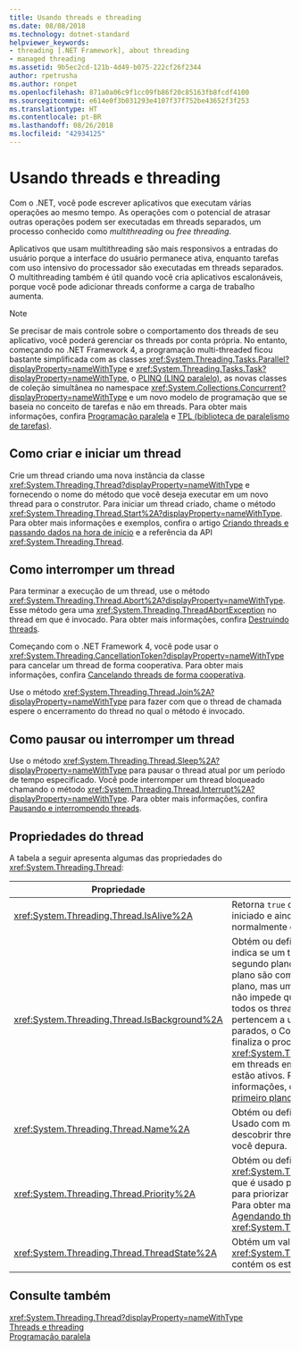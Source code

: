 ```yaml
---
title: Usando threads e threading
ms.date: 08/08/2018
ms.technology: dotnet-standard
helpviewer_keywords:
- threading [.NET Framework], about threading
- managed threading
ms.assetid: 9b5ec2cd-121b-4d49-b075-222cf26f2344
author: rpetrusha
ms.author: ronpet
ms.openlocfilehash: 871a0a06c9f1cc09fb86f20c85163fb8fcdf4100
ms.sourcegitcommit: e614e0f3b031293e4107f37f752be43652f3f253
ms.translationtype: HT
ms.contentlocale: pt-BR
ms.lasthandoff: 08/26/2018
ms.locfileid: "42934125"
---
```

# <a name="using-threads-and-threading"></a>Usando threads e threading

Com o .NET, você pode escrever aplicativos que executam várias operações ao mesmo tempo. As operações com o potencial de atrasar outras operações podem ser executadas em threads separados, um processo conhecido como *multithreading* ou *free threading*.  
  
Aplicativos que usam multithreading são mais responsivos a entradas do usuário porque a interface do usuário permanece ativa, enquanto tarefas com uso intensivo do processador são executadas em threads separados. O multithreading também é útil quando você cria aplicativos escalonáveis, porque você pode adicionar threads conforme a carga de trabalho aumenta.

> [!NOTE]
> Se precisar de mais controle sobre o comportamento dos threads de seu aplicativo, você poderá gerenciar os threads por conta própria. No entanto, começando no .NET Framework 4, a programação multi-threaded ficou bastante simplificada com as classes <xref:System.Threading.Tasks.Parallel?displayProperty=nameWithType> e <xref:System.Threading.Tasks.Task?displayProperty=nameWithType>, o [PLINQ (LINQ paralelo)](../parallel-programming/parallel-linq-plinq.md), as novas classes de coleção simultânea no namespace <xref:System.Collections.Concurrent?displayProperty=nameWithType> e um novo modelo de programação que se baseia no conceito de tarefas e não em threads. Para obter mais informações, confira [Programação paralela](../parallel-programming/index.md) e [TPL (biblioteca de paralelismo de tarefas)](../parallel-programming/task-parallel-library-tpl.md).

## <a name="how-to-create-and-start-a-new-thread"></a>Como criar e iniciar um thread

Crie um thread criando uma nova instância da classe <xref:System.Threading.Thread?displayProperty=nameWithType> e fornecendo o nome do método que você deseja executar em um novo thread para o construtor. Para iniciar um thread criado, chame o método <xref:System.Threading.Thread.Start%2A?displayProperty=nameWithType>. Para obter mais informações e exemplos, confira o artigo [Criando threads e passando dados na hora de início](creating-threads-and-passing-data-at-start-time.md) e a referência da API <xref:System.Threading.Thread>.

## <a name="how-to-stop-a-thread"></a>Como interromper um thread

Para terminar a execução de um thread, use o método <xref:System.Threading.Thread.Abort%2A?displayProperty=nameWithType>. Esse método gera uma <xref:System.Threading.ThreadAbortException> no thread em que é invocado. Para obter mais informações, confira [Destruindo threads](destroying-threads.md).

Começando com o .NET Framework 4, você pode usar o <xref:System.Threading.CancellationToken?displayProperty=nameWithType> para cancelar um thread de forma cooperativa. Para obter mais informações, confira [Cancelando threads de forma cooperativa](canceling-threads-cooperatively.md).

Use o método <xref:System.Threading.Thread.Join%2A?displayProperty=nameWithType> para fazer com que o thread de chamada espere o encerramento do thread no qual o método é invocado.

## <a name="how-to-pause-or-interrupt-a-thread"></a>Como pausar ou interromper um thread

Use o método <xref:System.Threading.Thread.Sleep%2A?displayProperty=nameWithType> para pausar o thread atual por um período de tempo especificado. Você pode interromper um thread bloqueado chamando o método <xref:System.Threading.Thread.Interrupt%2A?displayProperty=nameWithType>. Para obter mais informações, confira [Pausando e interrompendo threads](pausing-and-resuming-threads.md).

## <a name="thread-properties"></a>Propriedades do thread

A tabela a seguir apresenta algumas das propriedades do <xref:System.Threading.Thread>:  
  
|Propriedade|Descrição|  
|--------------|-----------|  
|<xref:System.Threading.Thread.IsAlive%2A>|Retorna `true` quando um thread foi iniciado e ainda não foi encerrado normalmente ou anulado.|  
|<xref:System.Threading.Thread.IsBackground%2A>|Obtém ou define um valor booliano que indica se um thread é um thread em segundo plano. Os threads em segundo plano são como threads em primeiro plano, mas um thread em segundo plano não impede que um processo pare. Após todos os threads de primeiro plano que pertencem a um processo serem parados, o Common Language Runtime finaliza o processo chamando o método <xref:System.Threading.Thread.Abort%2A> em threads em segundo plano que ainda estão ativos. Para obter mais informações, confira [Threads em primeiro plano e em segundo plano](foreground-and-background-threads.md).|  
|<xref:System.Threading.Thread.Name%2A>|Obtém ou define o nome de um thread. Usado com mais frequência para descobrir threads individuais quando você depura.|  
|<xref:System.Threading.Thread.Priority%2A>|Obtém ou define um valor de <xref:System.Threading.ThreadPriority> que é usado pelo sistema operacional para priorizar agendamentos de thread. Para obter mais informações, confira [Agendando threads](scheduling-threads.md) e a referência de <xref:System.Threading.ThreadPriority>.|  
|<xref:System.Threading.Thread.ThreadState%2A>|Obtém um valor <xref:System.Threading.ThreadState> que contém os estados atuais de um thread.|  

## <a name="see-also"></a>Consulte também

 <xref:System.Threading.Thread?displayProperty=nameWithType>  
 [Threads e threading](threads-and-threading.md)  
 [Programação paralela](../parallel-programming/index.md)  
